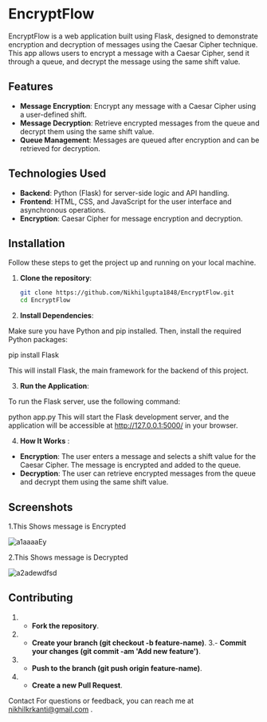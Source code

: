 # EncryptFlow

EncryptFlow is a web application built using Flask, designed to demonstrate encryption and decryption of messages using the Caesar Cipher technique. This app allows users to encrypt a message with a Caesar Cipher, send it through a queue, and decrypt the message using the same shift value.

## Features

- **Message Encryption**: Encrypt any message with a Caesar Cipher using a user-defined shift.
- **Message Decryption**: Retrieve encrypted messages from the queue and decrypt them using the same shift value.
- **Queue Management**: Messages are queued after encryption and can be retrieved for decryption.

## Technologies Used

- **Backend**: Python (Flask) for server-side logic and API handling.
- **Frontend**: HTML, CSS, and JavaScript for the user interface and asynchronous operations.
- **Encryption**: Caesar Cipher for message encryption and decryption.

## Installation

Follow these steps to get the project up and running on your local machine.

1. **Clone the repository**:

   ```bash
   git clone https://github.com/Nikhilgupta1848/EncryptFlow.git
   cd EncryptFlow

2. **Install Dependencies**:

Make sure you have Python and pip installed. Then, install the required Python packages:

pip install Flask

This will install Flask, the main framework for the backend of this project.



3. **Run the Application**:

To run the Flask server, use the following command:

python app.py
This will start the Flask development server, and the application will be accessible at http://127.0.0.1:5000/ in your browser.

4. **How It Works** :
- **Encryption**: The user enters a message and selects a shift value for the Caesar Cipher. The message is encrypted and added to the queue.
- **Decryption**: The user can retrieve encrypted messages from the queue and decrypt them using the same shift value.


## Screenshots
1.This Shows message is Encrypted


 ![a1aaaaEy](https://github.com/user-attachments/assets/b491100c-5715-4b7a-9434-ab6cc76116c1)


2.This Shows message is Decrypted  


![a2adewdfsd](https://github.com/user-attachments/assets/ed4d9e54-26fc-411c-a7ca-d647970c7c4d)

                                                                                                                            
## Contributing
1. - **Fork the repository**.
2. - **Create your branch (git checkout -b feature-name)**.
3.-  **Commit your changes (git commit -am 'Add new feature')**.
4. - **Push to the branch (git push origin feature-name)**.
5. - **Create a new Pull Request**.


Contact
For questions or feedback, you can reach me at nikhilkrkanti@gmail.com .
